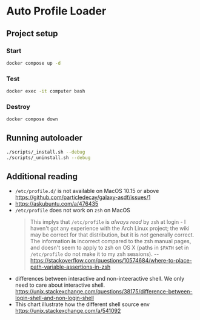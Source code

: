 # Auto Profile Loader

## Project setup
### Start
```sh
docker compose up -d
```

### Test
```sh
docker exec -it computer bash
```

### Destroy
```sh
docker compose down
```

## Running autoloader
```sh
./scripts/_install.sh --debug
./scripts/_uninstall.sh --debug
```

## Additional reading
- `/etc/profile.d/` is not available on MacOS 10.15 or above https://github.com/particledecay/galaxy-asdf/issues/1
- https://askubuntu.com/a/476435
- `/etc/profile` does not work on `zsh` on MacOS
  > This implys that `/etc/profile` is *always read* by `zsh` at login - I haven't got any experience with the Arch Linux project; the wiki may be correct for that distribution, but it is *not* generally correct. The information **is** incorrect compared to the zsh manual pages, and doesn't seem to apply to zsh on OS X (paths in `$PATH` set in `/etc/profile` do not make it to my zsh sessions).
  > -- https://stackoverflow.com/questions/10574684/where-to-place-path-variable-assertions-in-zsh
- differences between interactive and non-inteeractive shell. We only need to care about interactive shell. https://unix.stackexchange.com/questions/38175/difference-between-login-shell-and-non-login-shell
- This chart illustrate how the different shell source env https://unix.stackexchange.com/a/541092
